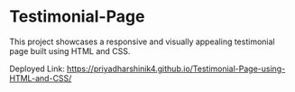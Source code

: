 # Testimonial-Page
This project showcases a responsive and visually appealing testimonial page built using HTML and CSS. 

Deployed Link:
https://priyadharshinik4.github.io/Testimonial-Page-using-HTML-and-CSS/
